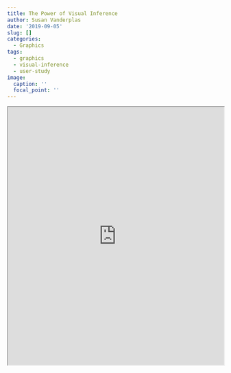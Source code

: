 ```yaml
---
title: The Power of Visual Inference
author: Susan Vanderplas
date: '2019-09-05'
slug: []
categories:
  - Graphics
tags:
  - graphics
  - visual-inference
  - user-study
image:
  caption: ''
  focal_point: ''
---
```


<iframe src="https://srvanderplas.github.io/Presentations/GraphicsGroup/20190905-VisualInference/" height="600px" width = "100%"/>
 
